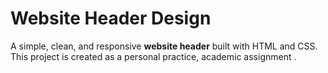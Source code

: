 # Website Header Design

A simple, clean, and responsive **website header** built with HTML and CSS. This project is created as a personal practice, academic assignment .

